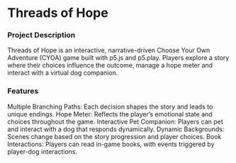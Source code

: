 # Threads of Hope

###  Project Description
Threads of Hope is an interactive, narrative-driven Choose Your Own Adventure (CYOA) game built with p5.js and p5.play. Players explore a story where their choices influence the outcome, manage a hope meter and interact with a virtual dog companion.

###  Features
Multiple Branching Paths: Each decision shapes the story and leads to unique endings.
Hope Meter: Reflects the player’s emotional state and choices throughout the game.
Interactive Pet Companion: Players can pet and interact with a dog that responds dynamically.
Dynamic Backgrounds: Scenes change based on the story progression and player choices.
Book Interactions: Players can read in-game books, with events triggered by player-dog interactions.
